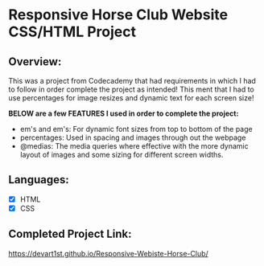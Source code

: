 # Responsive Horse Club Website CSS/HTML Project

## Overview:
This was a project from Codecademy that had requirements in which I had to follow in order complete the project as intended! This ment that I had to use percentages for image resizes and dynamic text for each screen size! 

**BELOW are a few FEATURES I used in order to complete the project:**
 - em's and em's: For dynamic font sizes from top to bottom of the page
 - percentages: Used in spacing and images through out the webpage
 - @medias: The media queries where effective with the more dynamic layout of images and some sizing for different screen widths.

## Languages:

 - [x] HTML
 - [x] CSS

## Completed Project Link:
https://devart1st.github.io/Responsive-Webiste-Horse-Club/
